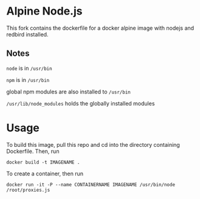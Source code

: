 # Alpine Node.js

This fork contains the dockerfile for a docker alpine image with nodejs and redbird installed.

## Notes

`node` is in `/usr/bin`

`npm` is in `/usr/bin`

global npm modules are also installed to `/usr/bin`

`/usr/lib/node_modules` holds the globally installed modules

# Usage
To build this image, pull this repo and cd into the directory containing Dockerfile. Then, run

```
docker build -t IMAGENAME .
```

To create a container, then run

```
docker run -it -P --name CONTAINERNAME IMAGENAME /usr/bin/node /root/proxies.js
```
